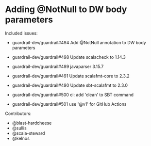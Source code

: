 Adding @NotNull to DW body parameters
====

Included issues:
- guardrail-dev/guardrail#494 Add @NotNull annotation to DW body parameters

- guardrail-dev/guardrail#498 Update scalacheck to 1.14.3
- guardrail-dev/guardrail#499 javaparser 3.15.7
- guardrail-dev/guardrail#491 Update scalafmt-core to 2.3.2
- guardrail-dev/guardrail#490 Update sbt-scalafmt to 2.3.0
- guardrail-dev/guardrail#500 ci: add 'clean' to SBT command
- guardrail-dev/guardrail#501 use '@v1' for GitHub Actions

Contributors:
- @blast-hardcheese
- @sullis
- @scala-steward
- @kelnos
